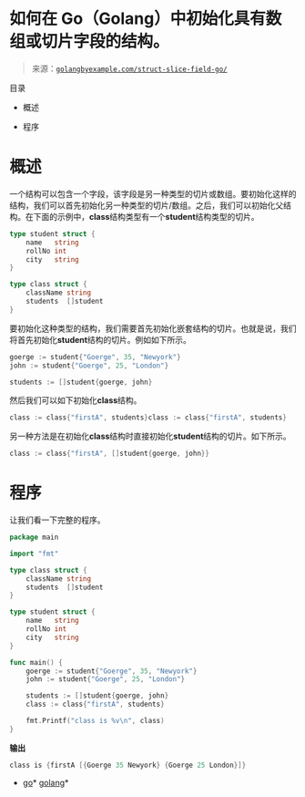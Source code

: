 <!--yml

分类：未分类

日期：2024-10-13 06:34:22

-->

# 如何在 Go（Golang）中初始化具有数组或切片字段的结构。

> 来源：[`golangbyexample.com/struct-slice-field-go/`](https://golangbyexample.com/struct-slice-field-go/)

目录

+   概述

+   程序

# **概述**

一个结构可以包含一个字段，该字段是另一种类型的切片或数组。要初始化这样的结构，我们可以首先初始化另一种类型的切片/数组。之后，我们可以初始化父结构。在下面的示例中，**class**结构类型有一个**student**结构类型的切片。

```go
type student struct {
	name   string 
	rollNo int    
	city   string 
}

type class struct {
	className string
	students  []student
}
```

要初始化这种类型的结构，我们需要首先初始化嵌套结构的切片。也就是说，我们将首先初始化**student**结构的切片。例如如下所示。

```go
goerge := student{"Goerge", 35, "Newyork"}
john := student{"Goerge", 25, "London"}

students := []student{goerge, john}
```

然后我们可以如下初始化**class**结构。

```go
class := class{"firstA", students}class := class{"firstA", students}
```

另一种方法是在初始化**class**结构时直接初始化**student**结构的切片。如下所示。

```go
class := class{"firstA", []student{goerge, john}}
```

# **程序**

让我们看一下完整的程序。

```go
package main

import "fmt"

type class struct {
	className string
	students  []student
}

type student struct {
	name   string
	rollNo int
	city   string
}

func main() {
	goerge := student{"Goerge", 35, "Newyork"}
	john := student{"Goerge", 25, "London"}

	students := []student{goerge, john}
	class := class{"firstA", students}

	fmt.Printf("class is %v\n", class)
}
```

**输出**

```go
class is {firstA [{Goerge 35 Newyork} {Goerge 25 London}]}
```

+   [go](https://golangbyexample.com/tag/go/)*   [golang](https://golangbyexample.com/tag/golang/)*
